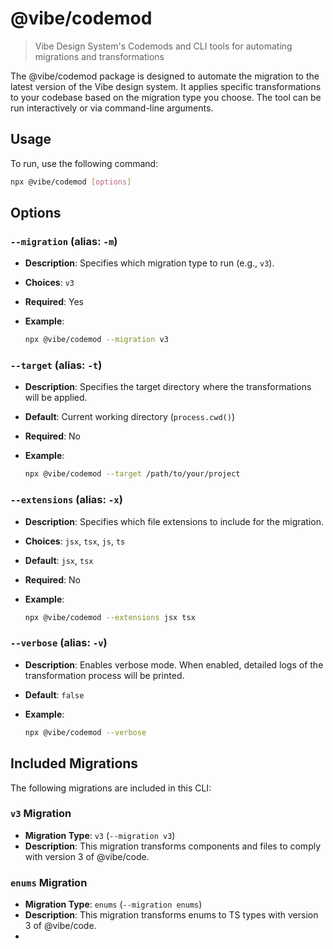 # @vibe/codemod

> Vibe Design System's Codemods and CLI tools for automating migrations and transformations

The @vibe/codemod package is designed to automate the migration to the latest version of the Vibe design system. It applies specific transformations to your codebase based on the migration type you choose. The tool can be run interactively or via command-line arguments.

## Usage

To run, use the following command:

```bash
npx @vibe/codemod [options]
```

## Options

### `--migration` (alias: `-m`)

- **Description**: Specifies which migration type to run (e.g., `v3`).
- **Choices**: `v3`
- **Required**: Yes
- **Example**:

  ```bash
  npx @vibe/codemod --migration v3
  ```

### `--target` (alias: `-t`)

- **Description**: Specifies the target directory where the transformations will be applied.
- **Default**: Current working directory (`process.cwd()`)
- **Required**: No
- **Example**:

  ```bash
  npx @vibe/codemod --target /path/to/your/project
  ```

### `--extensions` (alias: `-x`)

- **Description**: Specifies which file extensions to include for the migration.
- **Choices**: `jsx`, `tsx`, `js`, `ts`
- **Default**: `jsx`, `tsx`
- **Required**: No
- **Example**:

  ```bash
  npx @vibe/codemod --extensions jsx tsx
  ```

### `--verbose` (alias: `-v`)

- **Description**: Enables verbose mode. When enabled, detailed logs of the transformation process will be printed.
- **Default**: `false`
- **Example**:

  ```bash
  npx @vibe/codemod --verbose
  ```

## Included Migrations

The following migrations are included in this CLI:

### `v3` Migration

- **Migration Type**: `v3` (`--migration v3`)
- **Description**: This migration transforms components and files to comply with version 3 of @vibe/code.

### `enums` Migration

- **Migration Type**: `enums` (`--migration enums`)
- **Description**: This migration transforms enums to TS types with version 3 of @vibe/code.
-
